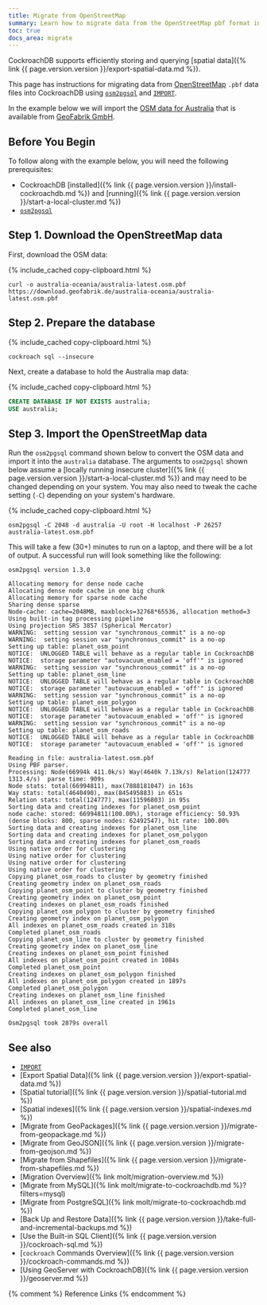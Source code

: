 ```yaml
---
title: Migrate from OpenStreetMap
summary: Learn how to migrate data from the OpenStreetMap pbf format into a CockroachDB cluster.
toc: true
docs_area: migrate
---
```


 CockroachDB supports efficiently storing and querying [spatial data]({% link {{ page.version.version }}/export-spatial-data.md %}).

This page has instructions for migrating data from [OpenStreetMap](https://www.openstreetmap.org) `.pbf` data files into CockroachDB using [`osm2pgsql`](https://github.com/openstreetmap/osm2pgsql/) and [`IMPORT`][import].

In the example below we will import the [OSM data for Australia](https://download.geofabrik.de/australia-oceania/australia.html) that is available from [GeoFabrik GmbH](http://www.geofabrik.de/data/shapefiles.html).

## Before You Begin

To follow along with the example below, you will need the following prerequisites:

- CockroachDB [installed]({% link {{ page.version.version }}/install-cockroachdb.md %}) and [running]({% link {{ page.version.version }}/start-a-local-cluster.md %})
- [`osm2pgsql`](https://github.com/openstreetmap/osm2pgsql/)

## Step 1. Download the OpenStreetMap data

First, download the OSM data:

{% include_cached copy-clipboard.html %}
~~~ shell
curl -o australia-oceania/australia-latest.osm.pbf https://download.geofabrik.de/australia-oceania/australia-latest.osm.pbf
~~~

## Step 2. Prepare the database

{% include_cached copy-clipboard.html %}
~~~ shell
cockroach sql --insecure
~~~

Next, create a database to hold the Australia map data:

{% include_cached copy-clipboard.html %}
~~~ sql
CREATE DATABASE IF NOT EXISTS australia;
USE australia;
~~~

## Step 3. Import the OpenStreetMap data

Run the `osm2pgsql` command shown below to convert the OSM data and import it into the `australia` database. The arguments to `osm2pgsql` shown below assume a [locally running insecure cluster]({% link {{ page.version.version }}/start-a-local-cluster.md %}) and may need to be changed depending on your system. You may also need to tweak the cache setting (`-C`) depending on your system's hardware.

{% include_cached copy-clipboard.html %}
~~~ shell
osm2pgsql -C 2048 -d australia -U root -H localhost -P 26257 australia-latest.osm.pbf
~~~

This will take a few (30+) minutes to run on a laptop, and there will be a lot of output. A successful run will look something like the following:

~~~
osm2pgsql version 1.3.0

Allocating memory for dense node cache
Allocating dense node cache in one big chunk
Allocating memory for sparse node cache
Sharing dense sparse
Node-cache: cache=2048MB, maxblocks=32768*65536, allocation method=3
Using built-in tag processing pipeline
Using projection SRS 3857 (Spherical Mercator)
WARNING:  setting session var "synchronous_commit" is a no-op
WARNING:  setting session var "synchronous_commit" is a no-op
Setting up table: planet_osm_point
NOTICE:  UNLOGGED TABLE will behave as a regular table in CockroachDB
NOTICE:  storage parameter "autovacuum_enabled = 'off'" is ignored
WARNING:  setting session var "synchronous_commit" is a no-op
Setting up table: planet_osm_line
NOTICE:  UNLOGGED TABLE will behave as a regular table in CockroachDB
NOTICE:  storage parameter "autovacuum_enabled = 'off'" is ignored
WARNING:  setting session var "synchronous_commit" is a no-op
Setting up table: planet_osm_polygon
NOTICE:  UNLOGGED TABLE will behave as a regular table in CockroachDB
NOTICE:  storage parameter "autovacuum_enabled = 'off'" is ignored
WARNING:  setting session var "synchronous_commit" is a no-op
Setting up table: planet_osm_roads
NOTICE:  UNLOGGED TABLE will behave as a regular table in CockroachDB
NOTICE:  storage parameter "autovacuum_enabled = 'off'" is ignored

Reading in file: australia-latest.osm.pbf
Using PBF parser.
Processing: Node(66994k 411.0k/s) Way(4640k 7.13k/s) Relation(124777 1313.4/s)  parse time: 909s
Node stats: total(66994811), max(7888181047) in 163s
Way stats: total(4640490), max(845495883) in 651s
Relation stats: total(124777), max(11596803) in 95s
Sorting data and creating indexes for planet_osm_point
node cache: stored: 66994811(100.00%), storage efficiency: 50.93% (dense blocks: 800, sparse nodes: 62492547), hit rate: 100.00%
Sorting data and creating indexes for planet_osm_line
Sorting data and creating indexes for planet_osm_polygon
Sorting data and creating indexes for planet_osm_roads
Using native order for clustering
Using native order for clustering
Using native order for clustering
Using native order for clustering
Copying planet_osm_roads to cluster by geometry finished
Creating geometry index on planet_osm_roads
Copying planet_osm_point to cluster by geometry finished
Creating geometry index on planet_osm_point
Creating indexes on planet_osm_roads finished
Copying planet_osm_polygon to cluster by geometry finished
Creating geometry index on planet_osm_polygon
All indexes on planet_osm_roads created in 318s
Completed planet_osm_roads
Copying planet_osm_line to cluster by geometry finished
Creating geometry index on planet_osm_line
Creating indexes on planet_osm_point finished
All indexes on planet_osm_point created in 1084s
Completed planet_osm_point
Creating indexes on planet_osm_polygon finished
All indexes on planet_osm_polygon created in 1897s
Completed planet_osm_polygon
Creating indexes on planet_osm_line finished
All indexes on planet_osm_line created in 1961s
Completed planet_osm_line

Osm2pgsql took 2879s overall
~~~

## See also

- [`IMPORT`][import]
- [Export Spatial Data]({% link {{ page.version.version }}/export-spatial-data.md %})
- [Spatial tutorial]({% link {{ page.version.version }}/spatial-tutorial.md %})
- [Spatial indexes]({% link {{ page.version.version }}/spatial-indexes.md %})
- [Migrate from GeoPackages]({% link {{ page.version.version }}/migrate-from-geopackage.md %})
- [Migrate from GeoJSON]({% link {{ page.version.version }}/migrate-from-geojson.md %})
- [Migrate from Shapefiles]({% link {{ page.version.version }}/migrate-from-shapefiles.md %})
- [Migration Overview]({% link molt/migration-overview.md %})
- [Migrate from MySQL]({% link molt/migrate-to-cockroachdb.md %}?filters=mysql)
- [Migrate from PostgreSQL]({% link molt/migrate-to-cockroachdb.md %})
- [Back Up and Restore Data]({% link {{ page.version.version }}/take-full-and-incremental-backups.md %})
- [Use the Built-in SQL Client]({% link {{ page.version.version }}/cockroach-sql.md %})
- [`cockroach` Commands Overview]({% link {{ page.version.version }}/cockroach-commands.md %})
- [Using GeoServer with CockroachDB]({% link {{ page.version.version }}/geoserver.md %})

{% comment %} Reference Links {% endcomment %}

[postgres]: migrate-from-postgres.html
[mysql]: migrate-from-mysql.html
[import]: import.html
